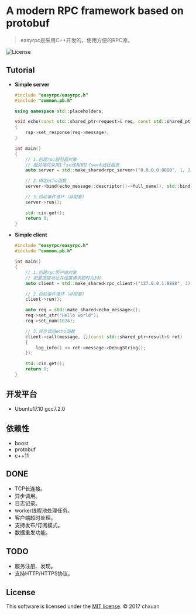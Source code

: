 A modern RPC framework based on protobuf 
===============================================

> easyrpc是采用C++开发的，使用方便的RPC库。

![License][1] 

## Tutorial

* **Simple server**

    ```cpp
    #include "easyrpc/easyrpc.h"
    #include "common.pb.h"
    
    using namespace std::placeholders;

    void echo(const std::shared_ptr<request>& req, const std::shared_ptr<response>& rsp)
    {
        rsp->set_response(req->message);
    }
    
    int main()
    {
        // 1.创建rpc服务器对象
        // 服务端将采用1个io线程和2个work线程服务
        auto server = std::make_shared<rpc_server>("0.0.0.0:8888", 1, 2);

        // 2.绑定echo函数
        server->bind(echo_message::descriptor()->full_name(), std::bind(echo, _1, _2));
    
        // 3.启动事件循环（非阻塞）
        server->run();

        std::cin.get();
        return 0;
    }
    ```
    
* **Simple client**
    ```cpp
    #include "easyrpc/easyrpc.h"
    #include "common.pb.h"
    
    int main()
    {   
        // 1.创建rpc客户端对象
        // 配置连接地址并设置请求超时为3秒
        auto client = std::make_shared<rpc_client>("127.0.0.1:8888", 3);

        // 2.启动事件循环（非阻塞）
        client->run();
    
        auto req = std::make_shared<echo_message>();
        req->set_str("Hello world");
        req->set_num(1024);

        // 3.异步调用echo函数
        client->call(message, [](const std::shared_ptr<result>& ret)
        {
            log_info() << ret->message->DebugString();
        });
    
        std::cin.get();
        return 0;
    }
    ```

## 开发平台

* Ubuntu17.10 gcc7.2.0

## 依赖性

* boost
* protobuf
* c++11

## DONE

* TCP长连接。
* 异步调用。
* 日志记录。
* worker线程池处理任务。
* 客户端超时处理。
* 支持发布/订阅模式。
* 数据重发功能。

## TODO

* 服务注册、发现。
* 支持HTTP/HTTPS协议。


## License
This software is licensed under the [MIT license][2]. © 2017 chxuan


  [1]: http://img.shields.io/badge/license-MIT-blue.svg?style=flat-square
  [2]: https://github.com/chxuan/easyrpc/blob/master/LICENSE
